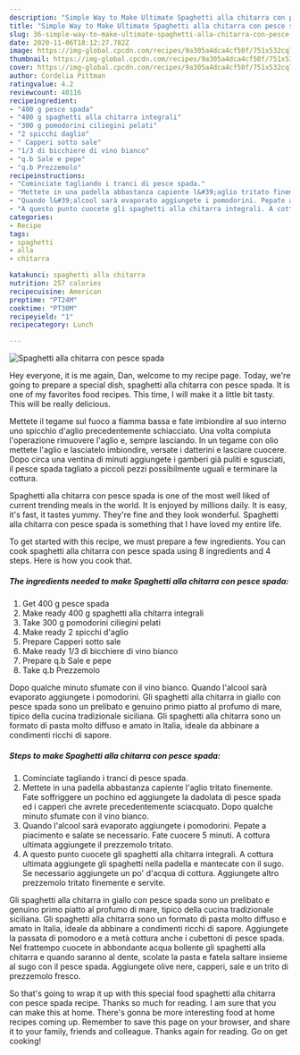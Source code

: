 ```yaml
---
description: "Simple Way to Make Ultimate Spaghetti alla chitarra con pesce spada"
title: "Simple Way to Make Ultimate Spaghetti alla chitarra con pesce spada"
slug: 36-simple-way-to-make-ultimate-spaghetti-alla-chitarra-con-pesce-spada
date: 2020-11-06T18:12:27.782Z
image: https://img-global.cpcdn.com/recipes/9a305a4dca4cf50f/751x532cq70/spaghetti-alla-chitarra-con-pesce-spada-recipe-main-photo.jpg
thumbnail: https://img-global.cpcdn.com/recipes/9a305a4dca4cf50f/751x532cq70/spaghetti-alla-chitarra-con-pesce-spada-recipe-main-photo.jpg
cover: https://img-global.cpcdn.com/recipes/9a305a4dca4cf50f/751x532cq70/spaghetti-alla-chitarra-con-pesce-spada-recipe-main-photo.jpg
author: Cordelia Pittman
ratingvalue: 4.2
reviewcount: 40116
recipeingredient:
- "400 g pesce spada"
- "400 g spaghetti alla chitarra integrali"
- "300 g pomodorini ciliegini pelati"
- "2 spicchi daglio"
- " Capperi sotto sale"
- "1/3 di bicchiere di vino bianco"
- "q.b Sale e pepe"
- "q.b Prezzemolo"
recipeinstructions:
- "Cominciate tagliando i tranci di pesce spada."
- "Mettete in una padella abbastanza capiente l&#39;aglio tritato finemente. Fate soffriggere un pochino ed aggiungete la dadolata di pesce spada ed i capperi che avrete precedentemente sciacquato. Dopo qualche minuto sfumate con il vino bianco."
- "Quando l&#39;alcool sarà evaporato aggiungete i pomodorini. Pepate a piacimento e salate se necessario. Fate cuocere 5 minuti. A cottura ultimata aggiungete il prezzemolo tritato."
- "A questo punto cuocete gli spaghetti alla chitarra integrali. A cottura ultimata aggiungete gli spaghetti nella padella e mantecate con il sugo. Se necessario aggiungete un po&#39; d&#39;acqua di cottura. Aggiungete altro prezzemolo tritato finemente e servite."
categories:
- Recipe
tags:
- spaghetti
- alla
- chitarra

katakunci: spaghetti alla chitarra 
nutrition: 257 calories
recipecuisine: American
preptime: "PT24M"
cooktime: "PT30M"
recipeyield: "1"
recipecategory: Lunch

---
```



![Spaghetti alla chitarra con pesce spada](https://img-global.cpcdn.com/recipes/9a305a4dca4cf50f/751x532cq70/spaghetti-alla-chitarra-con-pesce-spada-recipe-main-photo.jpg)

Hey everyone, it is me again, Dan, welcome to my recipe page. Today, we're going to prepare a special dish, spaghetti alla chitarra con pesce spada. It is one of my favorites food recipes. This time, I will make it a little bit tasty. This will be really delicious.

Mettete il tegame sul fuoco a fiamma bassa e fate imbiondire al suo interno uno spicchio d&#39;aglio precedentemente schiacciato. Una volta compiuta l&#39;operazione rimuovere l&#39;aglio e, sempre lasciando. In un tegame con olio mettete l&#39;aglio e lasciatelo imbiondire, versate i datterini e lasciare cuocere. Dopo circa una ventina di minuti aggiungete i gamberi già puliti e sgusciati, il pesce spada tagliato a piccoli pezzi possibilmente uguali e terminare la cottura.

Spaghetti alla chitarra con pesce spada is one of the most well liked of current trending meals in the world. It is enjoyed by millions daily. It is easy, it's fast, it tastes yummy. They're fine and they look wonderful. Spaghetti alla chitarra con pesce spada is something that I have loved my entire life.


To get started with this recipe, we must prepare a few ingredients. You can cook spaghetti alla chitarra con pesce spada using 8 ingredients and 4 steps. Here is how you cook that.

<!--inarticleads1-->

##### The ingredients needed to make Spaghetti alla chitarra con pesce spada:

1. Get 400 g pesce spada
1. Make ready 400 g spaghetti alla chitarra integrali
1. Take 300 g pomodorini ciliegini pelati
1. Make ready 2 spicchi d&#39;aglio
1. Prepare  Capperi sotto sale
1. Make ready 1/3 di bicchiere di vino bianco
1. Prepare q.b Sale e pepe
1. Take q.b Prezzemolo


Dopo qualche minuto sfumate con il vino bianco. Quando l&#39;alcool sarà evaporato aggiungete i pomodorini. Gli spaghetti alla chitarra in giallo con pesce spada sono un prelibato e genuino primo piatto al profumo di mare, tipico della cucina tradizionale siciliana. Gli spaghetti alla chitarra sono un formato di pasta molto diffuso e amato in Italia, ideale da abbinare a condimenti ricchi di sapore. 

<!--inarticleads2-->

##### Steps to make Spaghetti alla chitarra con pesce spada:

1. Cominciate tagliando i tranci di pesce spada.
1. Mettete in una padella abbastanza capiente l&#39;aglio tritato finemente. Fate soffriggere un pochino ed aggiungete la dadolata di pesce spada ed i capperi che avrete precedentemente sciacquato. Dopo qualche minuto sfumate con il vino bianco.
1. Quando l&#39;alcool sarà evaporato aggiungete i pomodorini. Pepate a piacimento e salate se necessario. Fate cuocere 5 minuti. A cottura ultimata aggiungete il prezzemolo tritato.
1. A questo punto cuocete gli spaghetti alla chitarra integrali. A cottura ultimata aggiungete gli spaghetti nella padella e mantecate con il sugo. Se necessario aggiungete un po&#39; d&#39;acqua di cottura. Aggiungete altro prezzemolo tritato finemente e servite.


Gli spaghetti alla chitarra in giallo con pesce spada sono un prelibato e genuino primo piatto al profumo di mare, tipico della cucina tradizionale siciliana. Gli spaghetti alla chitarra sono un formato di pasta molto diffuso e amato in Italia, ideale da abbinare a condimenti ricchi di sapore. Aggiungete la passata di pomodoro e a metà cottura anche i cubettoni di pesce spada. Nel frattempo cuocete in abbondante acqua bollente gli spaghetti alla chitarra e quando saranno al dente, scolate la pasta e fatela saltare insieme al sugo con il pesce spada. Aggiungete olive nere, capperi, sale e un trito di prezzemolo fresco. 

So that's going to wrap it up with this special food spaghetti alla chitarra con pesce spada recipe. Thanks so much for reading. I am sure that you can make this at home. There's gonna be more interesting food at home recipes coming up. Remember to save this page on your browser, and share it to your family, friends and colleague. Thanks again for reading. Go on get cooking!
